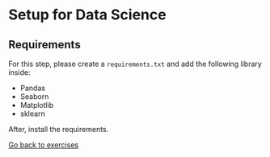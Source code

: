 # Setup for Data Science

## Requirements

For this step, please create a `requirements.txt` and add the following library inside:

- Pandas
- Seaborn
- Matplotlib
- sklearn

After, install the requirements.

[Go back to exercises](./README.md)